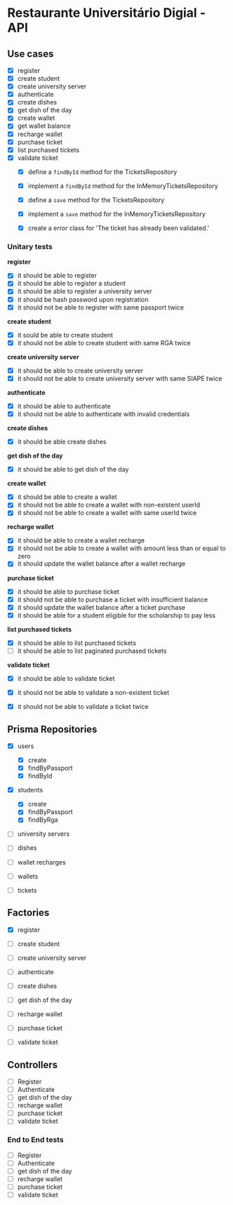# Restaurante Universitário Digial - API

## Use cases

- [x] register
- [x] create student
- [x] create university server
- [x] authenticate
- [x] create dishes
- [x] get dish of the day
- [x] create wallet
- [x] get wallet balance
- [x] recharge wallet
- [x] purchase ticket
- [x] list purchased tickets 
- [x] validate ticket
  - [x] define a `findById` method for the TicketsRepository
  - [x] implement a `findById` method for the InMemoryTicketsRepository
  - [x] define a `save` method for the TicketsRepository
  - [x] implement a `save` method for the InMemoryTicketsRepository
  - [x] create a error class for 'The ticket has already been validated.'


### Unitary tests

**register**

- [x] it should be able to register
- [x] it should be able to register a student
- [x] it should be able to register a university server
- [x] it should be hash password upon registration
- [x] it should not be able to register with same passport twice

**create student**

- [x] it sould be able to create student
- [x] it should not be able to create student with same RGA twice

**create university server**

- [x] it should be able to create university server
- [x] it should not be able to create university server with same SIAPE twice

**authenticate**

- [x] it should be able to authenticate
- [x] it should not be able to authenticate with invalid credentials

**create dishes**

- [x] it should be able create dishes

**get dish of the day**

- [x] it should be able to get dish of the day

**create wallet**

- [x] it should be able to create a wallet
- [x] it should not be able to create a wallet with non-existent userId
- [x] it should not be able to create a wallet with same userId twice

**recharge wallet**

- [x] it should be able to create a wallet recharge
- [x] it should not be able to create a wallet with amount less than or equal to zero
- [x] it should update the wallet balance after a wallet recharge

**purchase ticket**

- [x] it should be able to purchase ticket
- [x] it should not be able to purchase a ticket with insufficient balance
- [x] it should update the wallet balance after a ticket purchase
- [x] it should be able for a student eligible for the scholarship to pay less

**list purchased tickets**

- [x] it should be able to list purchased tickets
- [ ] it should be able to list paginated purchased tickets

**validate ticket**

- [x] it should be able to validate ticket
- [x] it should not be able to validate a non-existent ticket
- [x] it should not be able to validate a ticket twice


## Prisma Repositories

- [x] users
  - [x] create
  - [x] findByPassport
  - [x] findById
- [x] students
  - [x] create
  - [x] findByPassport
  - [x] findByRga
- [ ] university servers
- [ ] dishes
- [ ] wallet recharges
- [ ] wallets
- [ ] tickets




## Factories

- [x] register
- [ ] create student
- [ ] create university server
- [ ] authenticate
- [ ] create dishes
- [ ] get dish of the day
- [ ] recharge wallet
- [ ] purchase ticket
- [ ] validate ticket


## Controllers

- [ ] Register
- [ ] Authenticate
- [ ] get dish of the day
- [ ] recharge wallet
- [ ] purchase ticket
- [ ] validate ticket

### End to End tests

- [ ] Register
- [ ] Authenticate
- [ ] get dish of the day
- [ ] recharge wallet
- [ ] purchase ticket
- [ ] validate ticket
